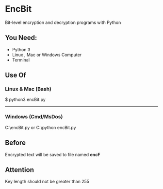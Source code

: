 <h1>EncBit</h1>
<p>
  Bit-level encryption and decryption programs with Python
</p>
<h2>You Need:</h2>
<ul>
  <li>Python 3</li>
  <li>Linux , Mac or Windows Computer</li>
  <li>Terminal</li>
</ul>
<h2>Use Of</h2>
<h3>Linux & Mac (Bash)</h3>
<span>$ python3 encBit.py <Text> <Key> <File Name> <File Format> </span>
<hr>
<h3>Windows (Cmd/MsDos)</h3>
<span>C:\encBit.py <Text> <Key> <File Name> <File Format></span> or <span>C:\python encBit.py <Text> <Key> <File Name> <File Format></span>
<h2>Before</h2>
<span>Encrypted text will be saved to file named <b>encF</b></span>
<h2>Attention</h2>
</b>Key length should not be greater than 255</b>
